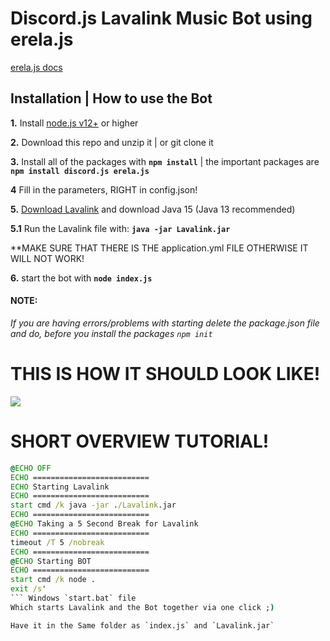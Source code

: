 # Discord.js Lavalink Music Bot using erela.js

[erela.js docs](https://solaris.codes/projects/erelajs)

## Installation | How to use the Bot

 **1.** Install [node.js v12+](https://nodejs.org/api/cli.html#cli_unhandled_rejections_mode) or higher

 **2.** Download this repo and unzip it    |    or git clone it
 
 **3.** Install all of the packages with **`npm install`**     |  the important packages are   **`npm install discord.js erela.js`**
 
 **4** Fill in the parameters, RIGHT in config.json!
 
 **5.** [Download Lavalink](https://ci.fredboat.com/viewLog.html?buildId=lastSuccessful&buildTypeId=Lavalink_Build&tab=artifacts&guest=1) and download Java 15 (Java 13 recommended)
 
 **5.1** Run the Lavalink file with: **`java -jar Lavalink.jar`**
 
 **MAKE SURE THAT THERE IS THE application.yml FILE OTHERWISE IT WILL NOT WORK!
 
 **6.** start the bot with **`node index.js`**

#### **NOTE:**

*If you are having errors/problems with starting delete the package.json file and do, before you install the packages `npm init`*


# THIS IS HOW IT SHOULD LOOK LIKE!

![](https://github.com/Tomato6966/discord-js-lavalink-Music-Bot-erela-js/blob/main/Folder_structure.png)

# SHORT OVERVIEW TUTORIAL!

```bat
@ECHO OFF
ECHO ==========================
ECHO Starting Lavalink
ECHO ==========================
start cmd /k java -jar ./Lavalink.jar
ECHO ==========================
@ECHO Taking a 5 Second Break for Lavalink
ECHO ==========================
timeout /T 5 /nobreak
ECHO ==========================
@ECHO Starting BOT
ECHO ==========================
start cmd /k node .
exit /s'
``` Windows `start.bat` file
Which starts Lavalink and the Bot together via one click ;)

Have it in the Same folder as `index.js` and `Lavalink.jar`
